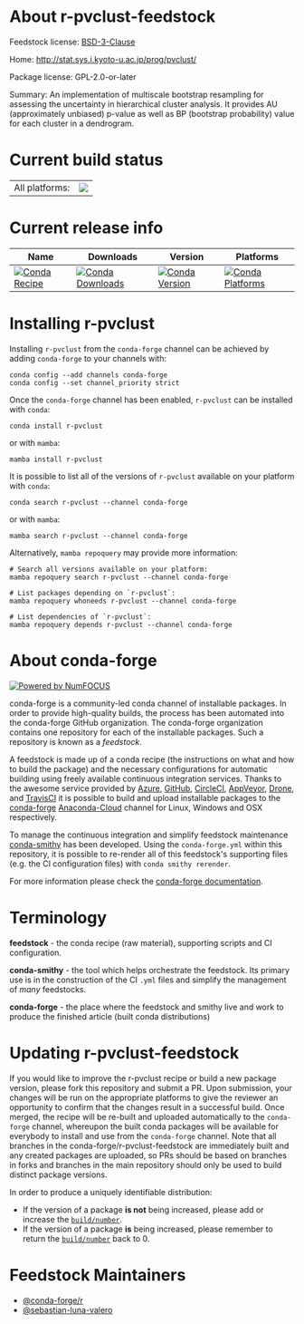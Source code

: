 About r-pvclust-feedstock
=========================

Feedstock license: [BSD-3-Clause](https://github.com/conda-forge/r-pvclust-feedstock/blob/main/LICENSE.txt)

Home: http://stat.sys.i.kyoto-u.ac.jp/prog/pvclust/

Package license: GPL-2.0-or-later

Summary: An implementation of multiscale bootstrap resampling for assessing the uncertainty in hierarchical cluster analysis. It provides AU (approximately unbiased) p-value as well as BP (bootstrap probability) value for each cluster in a dendrogram.

Current build status
====================


<table><tr><td>All platforms:</td>
    <td>
      <a href="https://dev.azure.com/conda-forge/feedstock-builds/_build/latest?definitionId=1481&branchName=main">
        <img src="https://dev.azure.com/conda-forge/feedstock-builds/_apis/build/status/r-pvclust-feedstock?branchName=main">
      </a>
    </td>
  </tr>
</table>

Current release info
====================

| Name | Downloads | Version | Platforms |
| --- | --- | --- | --- |
| [![Conda Recipe](https://img.shields.io/badge/recipe-r--pvclust-green.svg)](https://anaconda.org/conda-forge/r-pvclust) | [![Conda Downloads](https://img.shields.io/conda/dn/conda-forge/r-pvclust.svg)](https://anaconda.org/conda-forge/r-pvclust) | [![Conda Version](https://img.shields.io/conda/vn/conda-forge/r-pvclust.svg)](https://anaconda.org/conda-forge/r-pvclust) | [![Conda Platforms](https://img.shields.io/conda/pn/conda-forge/r-pvclust.svg)](https://anaconda.org/conda-forge/r-pvclust) |

Installing r-pvclust
====================

Installing `r-pvclust` from the `conda-forge` channel can be achieved by adding `conda-forge` to your channels with:

```
conda config --add channels conda-forge
conda config --set channel_priority strict
```

Once the `conda-forge` channel has been enabled, `r-pvclust` can be installed with `conda`:

```
conda install r-pvclust
```

or with `mamba`:

```
mamba install r-pvclust
```

It is possible to list all of the versions of `r-pvclust` available on your platform with `conda`:

```
conda search r-pvclust --channel conda-forge
```

or with `mamba`:

```
mamba search r-pvclust --channel conda-forge
```

Alternatively, `mamba repoquery` may provide more information:

```
# Search all versions available on your platform:
mamba repoquery search r-pvclust --channel conda-forge

# List packages depending on `r-pvclust`:
mamba repoquery whoneeds r-pvclust --channel conda-forge

# List dependencies of `r-pvclust`:
mamba repoquery depends r-pvclust --channel conda-forge
```


About conda-forge
=================

[![Powered by
NumFOCUS](https://img.shields.io/badge/powered%20by-NumFOCUS-orange.svg?style=flat&colorA=E1523D&colorB=007D8A)](https://numfocus.org)

conda-forge is a community-led conda channel of installable packages.
In order to provide high-quality builds, the process has been automated into the
conda-forge GitHub organization. The conda-forge organization contains one repository
for each of the installable packages. Such a repository is known as a *feedstock*.

A feedstock is made up of a conda recipe (the instructions on what and how to build
the package) and the necessary configurations for automatic building using freely
available continuous integration services. Thanks to the awesome service provided by
[Azure](https://azure.microsoft.com/en-us/services/devops/), [GitHub](https://github.com/),
[CircleCI](https://circleci.com/), [AppVeyor](https://www.appveyor.com/),
[Drone](https://cloud.drone.io/welcome), and [TravisCI](https://travis-ci.com/)
it is possible to build and upload installable packages to the
[conda-forge](https://anaconda.org/conda-forge) [Anaconda-Cloud](https://anaconda.org/)
channel for Linux, Windows and OSX respectively.

To manage the continuous integration and simplify feedstock maintenance
[conda-smithy](https://github.com/conda-forge/conda-smithy) has been developed.
Using the ``conda-forge.yml`` within this repository, it is possible to re-render all of
this feedstock's supporting files (e.g. the CI configuration files) with ``conda smithy rerender``.

For more information please check the [conda-forge documentation](https://conda-forge.org/docs/).

Terminology
===========

**feedstock** - the conda recipe (raw material), supporting scripts and CI configuration.

**conda-smithy** - the tool which helps orchestrate the feedstock.
                   Its primary use is in the construction of the CI ``.yml`` files
                   and simplify the management of *many* feedstocks.

**conda-forge** - the place where the feedstock and smithy live and work to
                  produce the finished article (built conda distributions)


Updating r-pvclust-feedstock
============================

If you would like to improve the r-pvclust recipe or build a new
package version, please fork this repository and submit a PR. Upon submission,
your changes will be run on the appropriate platforms to give the reviewer an
opportunity to confirm that the changes result in a successful build. Once
merged, the recipe will be re-built and uploaded automatically to the
`conda-forge` channel, whereupon the built conda packages will be available for
everybody to install and use from the `conda-forge` channel.
Note that all branches in the conda-forge/r-pvclust-feedstock are
immediately built and any created packages are uploaded, so PRs should be based
on branches in forks and branches in the main repository should only be used to
build distinct package versions.

In order to produce a uniquely identifiable distribution:
 * If the version of a package **is not** being increased, please add or increase
   the [``build/number``](https://docs.conda.io/projects/conda-build/en/latest/resources/define-metadata.html#build-number-and-string).
 * If the version of a package **is** being increased, please remember to return
   the [``build/number``](https://docs.conda.io/projects/conda-build/en/latest/resources/define-metadata.html#build-number-and-string)
   back to 0.

Feedstock Maintainers
=====================

* [@conda-forge/r](https://github.com/conda-forge/r/)
* [@sebastian-luna-valero](https://github.com/sebastian-luna-valero/)

